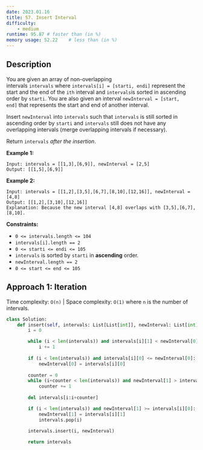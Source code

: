 ```yaml
---
date: 2023.01.16
title: 57. Insert Interval
difficulty:
    - medium
runtime: 95.87 # faster than (in %)
memory usage: 52.22    # less than (in %)
---
```

## Description
You are given an array of non-overlapping intervals `intervals` where `intervals[i] = [starti, endi]` represent the start and the end of the `ith` interval and `intervals`is sorted in ascending order by `starti`. You are also given an interval `newInterval = [start, end]` that represents the start and end of another interval.

Insert `newInterval` into `intervals` such that `intervals` is still sorted in ascending order by `starti` and `intervals` still does not have any overlapping intervals (merge overlapping intervals if necessary).

Return `intervals` *after the insertion*.

**Example 1:**

```
Input: intervals = [[1,3],[6,9]], newInterval = [2,5]
Output: [[1,5],[6,9]]

```

**Example 2:**

```
Input: intervals = [[1,2],[3,5],[6,7],[8,10],[12,16]], newInterval = [4,8]
Output: [[1,2],[3,10],[12,16]]
Explanation: Because the new interval [4,8] overlaps with [3,5],[6,7],[8,10].

```

**Constraints:**

- `0 <= intervals.length <= 104`
- `intervals[i].length == 2`
- `0 <= starti <= endi <= 105`
- `intervals` is sorted by `starti` in **ascending** order.
- `newInterval.length == 2`
- `0 <= start <= end <= 105`

## Approach 1: Iteration
Time complexity: `O(n)`    |    Space complexity: `O(1)`
where `n` is the number of intervals.

``` python
class Solution:
    def insert(self, intervals: List[List[int]], newInterval: List[int]) -> List[List[int]]:
        i = 0

        while (i < len(intervals)) and intervals[i][1] < newInterval[0]:    # ignore intervals before
            i += 1
        
        if (i < len(intervals)) and intervals[i][0] <= newInterval[0]:  # new interval start in an existing interval?
            newInterval[0] = intervals[i][0]
        
        counter = 0
        while (i+counter < len(intervals)) and newInterval[1] > intervals[i+counter][1]:    # new interval end after the current interval
            counter += 1
        
        del intervals[i:i+counter]

        if (i < len(intervals)) and newInterval[1] >= intervals[i][0]:  # new interval end in an existing interval?
            newInterval[1] = intervals[i][1]
            intervals.pop(i)
        
        intervals.insert(i, newInterval)

        return intervals
```